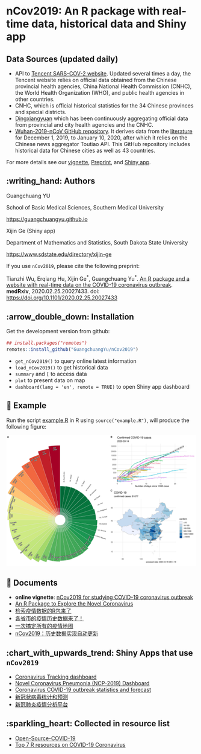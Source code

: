 # nCov2019: An R package with real-time data, historical data and Shiny app
## Data Sources (updated daily)
* API to [Tencent SARS-COV-2 website](https://news.qq.com/zt2020/page/feiyan.htm). Updated several times a day, the Tencent website relies on official data obtained from the Chinese provincial health agencies, China National Health Commission (CNHC), the World Health Organization (WHO), and public health agencies in other countries. 
* CNHC, which is official historical statistics for the 34 Chinese provinces and special districts. 
* [Dingxiangyuan](https://ncov.dxy.cn/ncovh5/view/pneumonia)  which has been continuously aggregating official data from provincial and city health agencies and the CNHC. 
* [Wuhan-2019-nCoV GitHub repository](https://github.com/canghailan/Wuhan-2019-nCoV). It derives data from the [literature](https://doi.org/10.1016/S0140-6736(20)30183-5) for December 1, 2019, to January 10, 2020, after which it relies on the Chinese news aggregator Toutiao API. This GitHub repository includes historical data for Chinese cities as well as 43 countries. 

For more details see our [vignette](https://guangchuangyu.github.io/nCov2019/), [Preprint](https://www.medrxiv.org/content/10.1101/2020.02.25.20027433v2), and [Shiny app](http://www.bcloud.org/e/).


## :writing\_hand: Authors

Guangchuang YU

School of Basic Medical Sciences, Southern Medical University

<https://guangchuangyu.github.io>

Xijin Ge (Shiny app)

Department of Mathematics and Statistics, South Dakota State University

<https://www.sdstate.edu/directory/xijin-ge>


If you use `nCov2019`, please cite the following preprint:

Tianzhi Wu, Erqiang Hu, Xijin Ge<sup>\*</sup>, Guangchuang Yu<sup>\*</sup>. [An R package and a website with real-time data on the COVID-19 coronavirus outbreak](https://www.medrxiv.org/content/10.1101/2020.02.25.20027433v2). **medRxiv**, 2020.02.25.20027433. doi: <https://doi.org/10.1101/2020.02.25.20027433> 


## :arrow\_double\_down: Installation

Get the development version from github:

``` r
## install.packages("remotes")
remotes::install_github("GuangchuangYu/nCov2019")
```

+ `get_nCov2019()` to query online latest information
+ `load_nCov2019()` to get historical data
+ `summary` and `[` to access data
+ `plot` to present data on map
+ `dashboard(lang = 'en', remote = TRUE)` to open Shiny app dashboard

## :art: Example

Run the script [example.R](example.R) in R using `source("example.R")`, will produce the following figure:

![](nCov2019.jpg)

## :book: Documents

+ **online vignette**: [nCov2019 for studying COVID-19 coronavirus outbreak](https://guangchuangyu.github.io/nCov2019/)
+ [An R Package to Explore the Novel Coronavirus](https://towardsdatascience.com/an-r-package-to-explore-the-novel-coronavirus-590055738ad6)
+ [检索疫情数据的R包来了](https://mp.weixin.qq.com/s/_0D8ENb-4lGm4UV16Ok28A)
+ [各省市的疫情历史数据来了！](https://mp.weixin.qq.com/s/lrQWGKj-mReWrxfi_4Sw9A)
+ [一次搞定所有的疫情地图](https://mp.weixin.qq.com/s/iWyOvOoLDl2q9VCUEDY52A)
+ [nCov2019：历史数据实现自动更新](https://mp.weixin.qq.com/s/wTqeSVWZCH3YP8YzAj20EQ)


## :chart\_with\_upwards\_trend: Shiny Apps that use `nCov2019`

+ [Coronavirus Tracking dashboard](https://coronavirus.john-coene.com/)
+ [Novel Coronavirus Pneumonia (NCP-2019) Dashboard](https://github.com/gaospecial/NCPdashboard)
+ [Coronavirus COVID-19 outbreak statistics and forecast](http://www.bcloud.org/e/)
+ [新冠状病毒统计和预测](http://www.bcloud.org/v/)
+ [新冠肺炎疫情分析平台](http://14.215.135.56:3838/COVID-19-public/)

## :sparkling\_heart: Collected in resource list

+ [Open-Source-COVID-19](https://weileizeng.github.io/Open-Source-COVID-19/)
+ [Top 7 R resources on COVID-19 Coronavirus](https://www.statsandr.com/blog/top-r-resources-on-covid-19-coronavirus/)
